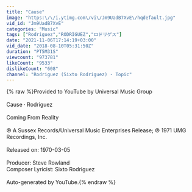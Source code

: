 ```yaml
---
title: "Cause"
image: "https:\/\/i.ytimg.com\/vi\/Jm9UadB7XvE\/hqdefault.jpg"
vid_id: "Jm9UadB7XvE"
categories: "Music"
tags: ["Rodriguez","RODRIGUEZ","ロドリゲス"]
date: "2021-11-06T17:14:19+03:00"
vid_date: "2018-08-10T05:31:50Z"
duration: "PT5M31S"
viewcount: "973781"
likeCount: "9533"
dislikeCount: "608"
channel: "Rodriguez (Sixto Rodriguez) - Topic"
---
```

{% raw %}Provided to YouTube by Universal Music Group<br /><br />Cause · Rodriguez<br /><br />Coming From Reality<br /><br />℗ A Sussex Records/Universal Music Enterprises Release; ℗ 1971 UMG Recordings, Inc.<br /><br />Released on: 1970-03-05<br /><br />Producer: Steve Rowland<br />Composer  Lyricist: Sixto Rodriguez<br /><br />Auto-generated by YouTube.{% endraw %}

